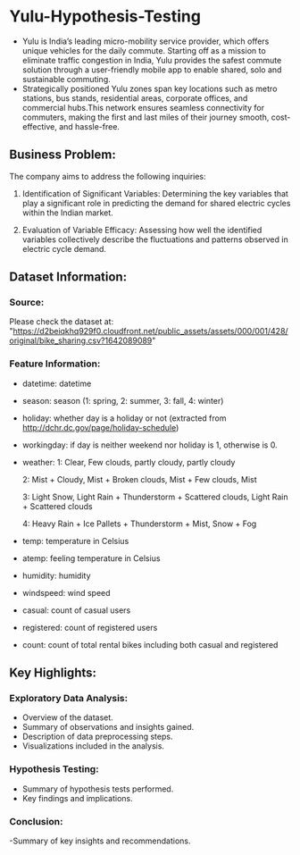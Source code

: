 # Yulu-Hypothesis-Testing
  - Yulu is India’s leading micro-mobility service provider, which offers unique vehicles for the daily commute. Starting off as a mission to eliminate traffic congestion in India, Yulu provides the safest commute solution through a user-friendly mobile app to enable shared, solo and sustainable commuting.
  - Strategically positioned Yulu zones span key locations such as metro stations, bus stands, residential areas, corporate offices, and commercial hubs.This network ensures seamless connectivity for commuters, making the first and last miles of their journey smooth, cost-effective, and hassle-free.

## Business Problem:
  The company aims to address the following inquiries:

   1. Identification of Significant Variables: Determining the key variables that play a significant role in predicting the demand for shared electric cycles within the Indian market.
      
   2. Evaluation of Variable Efficacy: Assessing how well the identified variables collectively describe the fluctuations and patterns observed in electric cycle demand.
      
## Dataset Information:
### Source:
  Please check the dataset at: "https://d2beiqkhq929f0.cloudfront.net/public_assets/assets/000/001/428/original/bike_sharing.csv?1642089089"

### Feature Information:
- datetime: datetime
- season: season (1: spring, 2: summer, 3: fall, 4: winter)
- holiday: whether day is a holiday or not (extracted from http://dchr.dc.gov/page/holiday-schedule)
- workingday: if day is neither weekend nor holiday is 1, otherwise is 0.
- weather:
    1: Clear, Few clouds, partly cloudy, partly cloudy
  
    2: Mist + Cloudy, Mist + Broken clouds, Mist + Few clouds, Mist
  
    3: Light Snow, Light Rain + Thunderstorm + Scattered clouds, Light Rain + Scattered clouds
  
    4: Heavy Rain + Ice Pallets + Thunderstorm + Mist, Snow + Fog
  
- temp: temperature in Celsius
- atemp: feeling temperature in Celsius
- humidity: humidity
- windspeed: wind speed
- casual: count of casual users
- registered: count of registered users
- count: count of total rental bikes including both casual and registered
  
## Key Highlights:
### Exploratory Data Analysis:
- Overview of the dataset.
- Summary of observations and insights gained.
- Description of data preprocessing steps.
- Visualizations included in the analysis.
### Hypothesis Testing:
- Summary of hypothesis tests performed.
- Key findings and implications.
### Conclusion:
-Summary of key insights and recommendations.
